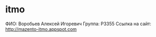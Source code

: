 # itmo
ФИО: Воробьев Алексей Игоревич
Группа: P3355
Ссылка на сайт: http://mazento-itmo.appspot.com
